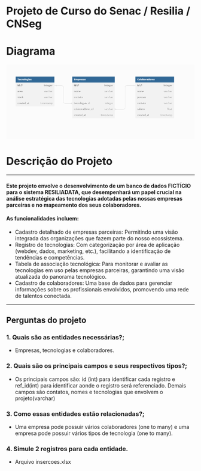 # Projeto de Curso do Senac / Resilia / CNSeg

# Diagrama

![diagram](https://github.com/ysmaelmarks/projeto2_SNSeg_SENAC/blob/main/diagram.png)

# Descrição do Projeto
--------------------

#### Este projeto envolve o desenvolvimento de um banco de dados FICTÍCIO para o sistema RESILIADATA, que desempenhará um papel crucial na análise estratégica das tecnologias adotadas pelas nossas empresas parceiras e no mapeamento dos seus colaboradores.
#### As funcionalidades incluem:

* Cadastro detalhado de empresas parceiras: Permitindo uma visão integrada das organizações que fazem parte do nosso ecossistema.
* Registro de tecnologias: Com categorização por área de aplicação (webdev, dados, marketing, etc.), facilitando a identificação de tendências e competências.
* Tabela de associação tecnológica: Para monitorar e avaliar as tecnologias em uso pelas empresas parceiras, garantindo uma visão atualizada do panorama tecnológico.
* Cadastro de colaboradores: Uma base de dados para gerenciar informações sobre os profissionais envolvidos, promovendo uma rede de talentos conectada.

--------------------

## Perguntas do projeto
### 1. Quais são as entidades necessárias?;
 * Empresas, tecnologias e colaboradores.
### 2. Quais são os principais campos e seus respectivos tipos?;
 * Os principais campos são: id (int) para identificar cada registro e ref_id(int) para identificar aonde o registro será referenciado. Demais campos são contatos, nomes e tecnologias que envolvem o projeto(varchar) 
### 3. Como essas entidades estão relacionadas?;
 * Uma empresa pode possuir vários colaboradores (one to many) e uma empresa pode possuir vários tipos de tecnologia (one to many).
### 4. Simule 2 registros para cada entidade.
 * Arquivo insercoes.xlsx
